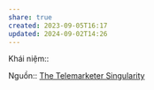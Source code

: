 ```yaml
---
share: true
created: 2023-09-05T16:17
updated: 2024-09-02T14:26
---
```

Khái niệm:: 

Nguồn:: [The Telemarketer Singularity](https://archive.ieet.org/articles/rinesi20150806.html)
